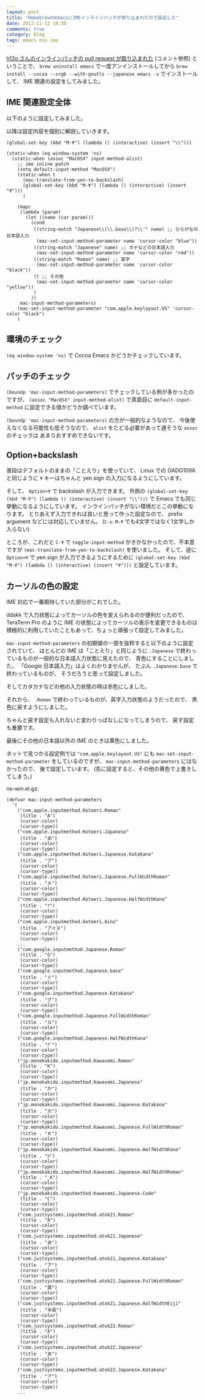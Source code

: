 ```yaml
---
layout: post
title: "HomebrewのEmacsにIMEインラインパッチが取り込まれたので設定した"
date: 2013-11-12 18:30
comments: true
category: blog
tags: emacs osx ime
---
```

[h12o さんのインラインパッチの pull request が取り込まれた](http://qiita.com/h12o@github/items/07f773909da5ebdb7b7c)
(コメント参照)
ということで、
`brew uninstall emacs` で一度アンインストールしてから
`brew install --cocoa --srgb --with-gnutls --japanese emacs -v`
でインストールして、
IME 関連の設定をしてみました。

<!--more-->

## IME 関連設定全体

以下のように設定してみました。

以降は設定内容を個別に解説していきます。

```elisp
(global-set-key (kbd "M-¥") (lambda () (interactive) (insert "\\")))

(static-when (eq window-system 'ns)
  (static-when (assoc "MacOSX" input-method-alist)
    ;; ime inline patch
    (setq default-input-method "MacOSX")
    (static-when t
      (mac-translate-from-yen-to-backslash)
      (global-set-key (kbd "M-¥") (lambda () (interactive) (insert "¥")))
      )

    (mapc
     (lambda (param)
       (let ((name (car param)))
         (cond
          ((string-match "Japanese\\(\\.base\\)?\\'" name) ;; ひらがなの日本語入力
           (mac-set-input-method-parameter name 'cursor-color "blue"))
          ((string-match "Japanese" name) ;; カナなどの日本語入力
           (mac-set-input-method-parameter name 'cursor-color "red"))
          ((string-match "Roman" name) ;; 英字
           (mac-set-input-method-parameter name 'cursor-color "black"))
          (t ;; その他
           (mac-set-input-method-parameter name 'cursor-color "yellow"))
          )
         ))
     mac-input-method-parameters)
    (mac-set-input-method-parameter "com.apple.keylayout.US" 'cursor-color "black")
    )
```

## 環境のチェック

`(eq window-system 'ns)`
で Cocoa Emacs かどうかチェックしています。

## パッチのチェック

`(boundp 'mac-input-method-parameters)`
でチェックしている例が多かったのですが、
`(assoc "MacOSX" input-method-alist)`
で真面目に `default-input-method` に設定できる値かどうか調べています。

`(boundp 'mac-input-method-parameters)`
の方が一般的なようなので、
今後使えなくなる可能性も低そうなので、
`alist` をたどる必要があって遅そうな `assoc` のチェックは
あまりおすすめできないです。

## Option+backslash

普段はデフォルトのままの「ことえり」を使っていて、
Linux での OADG109A と同じように `¥` キーはちゃんと yen sign の入力になるようにしています。

そして、
`Option+¥`
で backslash が入力できます。
外側の
`(global-set-key (kbd "M-¥") (lambda () (interactive) (insert "\\")))`
で Emacs でも同じ挙動になるようにしています。
インラインパッチがない環境だとこの挙動になります。
とりあえず入力できれば良いと思って作った設定なので、
prefix argument などには対応していません。
(`C-u M-¥` でも4文字ではなく1文字しか入らない)

ところが、これだと
`C-¥`
で
`toggle-input-method`
がきかなかったので、不本意ですが
`(mac-translate-from-yen-to-backslash)`
を使いました。
そして、逆に
`Option+¥`
で yen sign が入力できるようにするために
`(global-set-key (kbd "M-¥") (lambda () (interactive) (insert "¥")))`
と設定しています。

## カーソルの色の設定

IME 対応で一番期待していた部分がこれでした。

ddskk で入力状態によってカーソルの色を変えられるのが便利だったので、
TeraTerm Pro のように IME の状態によってカーソルの表示を変更できるものは
積極的に利用していたこともあって、ちょっと頑張って設定してみました。

`mac-input-method-parameters` の初期値の一部を抜粋すると以下のように設定されていて、
ほとんどの IME は「ことえり」と同じように
`.Japanese`
で終わっているものが一般的な日本語入力状態に見えたので、
青色にすることにしました。
「Google 日本語入力」はよくわかりませんが、
たぶん `.Japanese.base` で終わっているものが、
そうだろうと思って設定しました。

そしてカタカナなどの他の入力状態の時は赤色にしました。

それから、
`.Roman`
で終わっているものが、英字入力状態のようだったので、
黒色に戻すようにしました。

ちゃんと戻す設定も入れないと変わりっぱなしになってしまうので、
戻す設定も重要です。

最後にその他の日本語以外の IME のときは黄色にしました。

ネットで見つかる設定例では
`"com.apple.keylayout.US"`
にも
`mac-set-input-method-parameter`
をしているのですが、
`mac-input-method-parameters`
にはなかったので、
後で設定しています。
(先に設定すると、その他の黄色で上書きしてしまう。)

ns-win.el.gz:

```elisp
(defvar mac-input-method-parameters
  '(
    ("com.apple.inputmethod.Kotoeri.Roman"
     (title . "A")
     (cursor-color)
     (cursor-type))
    ("com.apple.inputmethod.Kotoeri.Japanese"
     (title . "あ")
     (cursor-color)
     (cursor-type))
    ("com.apple.inputmethod.Kotoeri.Japanese.Katakana"
     (title . "ア")
     (cursor-color)
     (cursor-type))
    ("com.apple.inputmethod.Kotoeri.Japanese.FullWidthRoman"
     (title . "Ａ")
     (cursor-color)
     (cursor-type))
    ("com.apple.inputmethod.Kotoeri.Japanese.HalfWidthKana"
     (title . "ｱ")
     (cursor-color)
     (cursor-type))
    ("com.apple.inputmethod.kotoeri.Ainu"
     (title . "アイヌ")
     (cursor-color)
     (cursor-type))
	...
    ("com.google.inputmethod.Japanese.Roman"
     (title . "G")
     (cursor-color)
     (cursor-type))
    ("com.google.inputmethod.Japanese.base"
     (title . "ぐ")
     (cursor-color)
     (cursor-type))
    ("com.google.inputmethod.Japanese.Katakana"
     (title . "グ")
     (cursor-color)
     (cursor-type))
    ("com.google.inputmethod.Japanese.FullWidthRoman"
     (title . "Ｇ")
     (cursor-color)
     (cursor-type))
    ("com.google.inputmethod.Japanese.HalfWidthKana"
     (title . "ｸﾞ")
     (cursor-color)
     (cursor-type))
    ("jp.monokakido.inputmethod.Kawasemi.Roman"
     (title . "K")
     (cursor-color)
     (cursor-type))
    ("jp.monokakido.inputmethod.Kawasemi.Japanese"
     (title . "か")
     (cursor-color)
     (cursor-type))
    ("jp.monokakido.inputmethod.Kawasemi.Japanese.Katakana"
     (title . "カ")
     (cursor-color)
     (cursor-type))
    ("jp.monokakido.inputmethod.Kawasemi.Japanese.FullWidthRoman"
     (title . "Ｋ")
     (cursor-color)
     (cursor-type))
    ("jp.monokakido.inputmethod.Kawasemi.Japanese.HalfWidthKana"
     (title . "ｶ")
     (cursor-color)
     (cursor-type))
    ("jp.monokakido.inputmethod.Kawasemi.Japanese.HalfWidthRoman"
     (title . "_K")
     (cursor-color)
     (cursor-type))
    ("jp.monokakido.inputmethod.Kawasemi.Japanese.Code"
     (title . "C")
     (cursor-color)
     (cursor-type))
    ("com.justsystems.inputmethod.atok21.Roman"
     (title . "A")
     (cursor-color)
     (cursor-type))
    ("com.justsystems.inputmethod.atok21.Japanese"
     (title . "あ")
     (cursor-color)
     (cursor-type))
    ("com.justsystems.inputmethod.atok21.Japanese.Katakana"
     (title . "ア")
     (cursor-color)
     (cursor-type))
    ("com.justsystems.inputmethod.atok21.Japanese.FullWidthRoman"
     (title . "英")
     (cursor-color)
     (cursor-type))
    ("com.justsystems.inputmethod.atok21.Japanese.HalfWidthEiji"
     (title . "半英")
     (cursor-color)
     (cursor-type))
    ("com.justsystems.inputmethod.atok22.Roman"
     (title . "A")
     (cursor-color)
     (cursor-type))
    ("com.justsystems.inputmethod.atok22.Japanese"
     (title . "あ")
     (cursor-color)
     (cursor-type))
    ("com.justsystems.inputmethod.atok22.Japanese.Katakana"
     (title . "ア")
     (cursor-color)
     (cursor-type))
    ...
```
